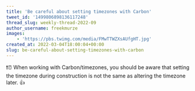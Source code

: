 ```yaml
---
title: 'Be careful about setting timezones with Carbon'
tweet_id: '1499806898136117248'
thread_slug: weekly-thread-2022-09
author_username: freekmurze
images:
    - 'https://pbs.twimg.com/media/FMwTTWZXsAUfgHT.jpg'
created_at: 2022-03-04T18:00:04+00:00
slug: be-careful-about-setting-timezones-with-carbon
---
```

❗️⏰ When working with Carbon/timezones, you should be aware that setting the timezone during construction is not the same as altering the timezone later. 👍